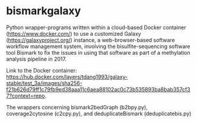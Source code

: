 # bismarkgalaxy
Python wrapper-programs written within a cloud-based Docker container (https://www.docker.com/) to use a customized Galaxy (https://galaxyproject.org/) instance, a web-browser-based software workflow management system, involving the bisulfite-sequencing software tool Bismark to fix the issues in using that software as part of a methylation analysis pipeline in 2017. 

Link to the Docker container: https://hub.docker.com/layers/tdang1993/galaxy-stable/test_3a/images/sha256-f21b626d79ff1c79fb9ed38aaa11c6aea88102ac0c73b535893ba8bab357cf37?context=repo.

The wrappers concerning bismark2bedGraph (b2bpy.py), coverage2cytosine (c2cpy.py), and deduplicateBismark (deduplicatebis.py)
